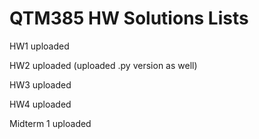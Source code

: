 # QTM385 HW Solutions Lists

HW1 uploaded

HW2 uploaded (uploaded .py version as well)

HW3 uploaded 

HW4 uploaded

Midterm 1 uploaded
